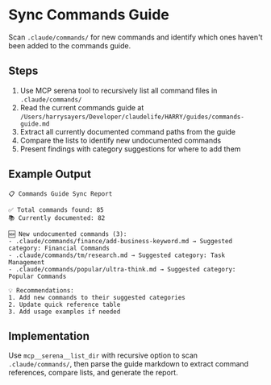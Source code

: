 # Sync Commands Guide

Scan `.claude/commands/` for new commands and identify which ones haven't been added to the commands guide.

## Steps

1. Use MCP serena tool to recursively list all command files in `.claude/commands/`
2. Read the current commands guide at `/Users/harrysayers/Developer/claudelife/HARRY/guides/commands-guide.md`
3. Extract all currently documented command paths from the guide
4. Compare the lists to identify new undocumented commands
5. Present findings with category suggestions for where to add them

## Example Output

```
📋 Commands Guide Sync Report

✅ Total commands found: 85
📚 Currently documented: 82

🆕 New undocumented commands (3):
- .claude/commands/finance/add-business-keyword.md → Suggested category: Financial Commands
- .claude/commands/tm/research.md → Suggested category: Task Management
- .claude/commands/popular/ultra-think.md → Suggested category: Popular Commands

💡 Recommendations:
1. Add new commands to their suggested categories
2. Update quick reference table
3. Add usage examples if needed
```

## Implementation

Use `mcp__serena__list_dir` with recursive option to scan `.claude/commands/`, then parse the guide markdown to extract command references, compare lists, and generate the report.
